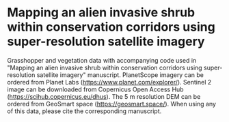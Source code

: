 # Mapping an alien invasive shrub within conservation corridors using super-resolution satellite imagery
Grasshopper and vegetation data with accompanying code used in "Mapping an alien invasive shrub within conservation corridors using super-resolution satellite imagery" manuscript. PlanetScope imagery can be ordered from Planet Labs (https://www.planet.com/explorer/). Sentinel 2 image can be downloaded from Copernicus Open Access Hub (https://scihub.copernicus.eu/dhus). The 5 m resolution DEM can be ordered from GeoSmart space (https://geosmart.space/). When using any of this data, please cite the corresponding manuscript.
